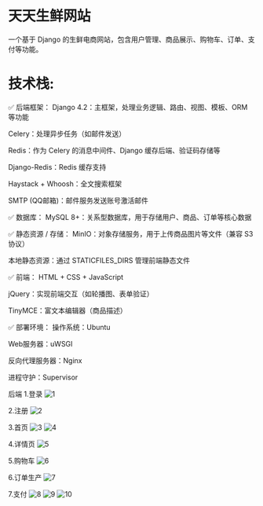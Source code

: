 # 天天生鲜网站
一个基于 Django 的生鲜电商网站，包含用户管理、商品展示、购物车、订单、支付等功能。

# 技术栈:
✅ 后端框架：
Django 4.2：主框架，处理业务逻辑、路由、视图、模板、ORM 等功能

Celery：处理异步任务（如邮件发送）

Redis：作为 Celery 的消息中间件、Django 缓存后端、验证码存储等

Django-Redis：Redis 缓存支持

Haystack + Whoosh：全文搜索框架

SMTP (QQ邮箱)：邮件服务发送账号激活邮件

✅ 数据库：
MySQL 8+：关系型数据库，用于存储用户、商品、订单等核心数据

✅ 静态资源 / 存储：
MinIO：对象存储服务，用于上传商品图片等文件（兼容 S3 协议）

本地静态资源：通过 STATICFILES_DIRS 管理前端静态文件

✅ 前端：
HTML + CSS + JavaScript

jQuery：实现前端交互（如轮播图、表单验证）

TinyMCE：富文本编辑器（商品描述）

✅ 部署环境：
操作系统：Ubuntu

Web服务器：uWSGI

反向代理服务器：Nginx

进程守护：Supervisor



后端
1.登录
![1](https://github.com/user-attachments/assets/fc7ae92b-68a9-443c-a315-629c32bb0db9)

2.注册
![2](https://github.com/user-attachments/assets/f9d526e4-abd6-4030-84a0-c2eb1722ffa8)

3.首页
![3](https://github.com/user-attachments/assets/20824112-05dd-4b8e-980f-4940df50c53c)
![4](https://github.com/user-attachments/assets/bf038a4b-ce09-48d6-8d0a-165940adeb3d)

4.详情页
![5](https://github.com/user-attachments/assets/409a0d88-8fb5-4761-b8f4-0c0cd7589691)



5.购物车
![6](https://github.com/user-attachments/assets/d4c7c694-2abb-46b5-bf85-ec1379fd1e27)


6.订单生产
![7](https://github.com/user-attachments/assets/4fd60421-297c-4580-aa5a-d97c6410a56c)


7.支付
![8](https://github.com/user-attachments/assets/d9e323da-3071-4ea7-a492-42fd0f712a03)
![9](https://github.com/user-attachments/assets/c0a1db1c-bdbd-46a0-a200-692b37e49e06)
![10](https://github.com/user-attachments/assets/c2e0286e-2f20-4232-834f-010bc6ab2fd1)
